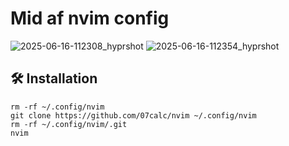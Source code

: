 # Mid af nvim config

![2025-06-16-112308_hyprshot](https://github.com/user-attachments/assets/d29b0a5d-a66c-4818-a386-1a27ab4bc021)
![2025-06-16-112354_hyprshot](https://github.com/user-attachments/assets/b252ebae-9c54-4651-bf99-ff87ea777785)

## 🛠️ Installation

```
rm -rf ~/.config/nvim
git clone https://github.com/07calc/nvim ~/.config/nvim
rm -rf ~/.config/nvim/.git
nvim
```

